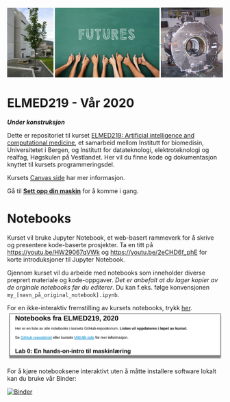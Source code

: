 ![ELMED219 image](./assets/course_image.png)

# ELMED219 - Vår 2020

***Under konstruksjon***

Dette er repositoriet til kurset [ELMED219: Artificial intelligence and computational medicine](https://www.uib.no/emne/ELMED219), et samarbeid mellom Institutt for biomedisin, Universitetet i Bergen, og Institutt for datateknologi, elektroteknologi og realfag, Høgskulen på Vestlandet. Her vil du finne kode og dokumentasjon knyttet til kursets programmeringsdel. 

Kursets [Canvas side](https://mitt.uib.no/courses/21357) har mer informasjon.

Gå til **[Sett opp din maskin](setup.md)** for å komme i gang.


# Notebooks
Kurset vil bruke Jupyter Notebook, et web-basert rammeverk for å skrive og presentere kode-baserte prosjekter. Ta en titt på https://youtu.be/HW29067qVWk og https://youtu.be/2eCHD6f_phE for korte introduksjoner til Jupyter Notebook. 

Gjennom kurset vil du arbeide med notebooks som inneholder diverse preprert materiale og kode-oppgaver. *Det er anbefalt at du lager kopier av de orginale notebooks før du editerer*. Du kan f.eks. følge konvensjonen `my_[navn_på_original_notebook].ipynb`. 

For en ikke-interaktiv fremstilling av kursets notebooks, trykk [her](https://nbviewer.jupyter.org/github/MMIV-ML/ELMED219-2020/blob/master/notebooks.ipynb). 
<a href="https://nbviewer.jupyter.org/https://github.com/MMIV-ML/ELMED219-2020/blob/master/notebooks.ipynb">![](./assets/nbviewer.png)</a>

For å kjøre notebooksene interaktivt uten å måtte installere software lokalt kan du bruke vår Binder: 

[![Binder](https://mybinder.org/badge_logo.svg)](https://mybinder.org/v2/gh/MMIV-ML/ELMED219-2020/master)<br>
